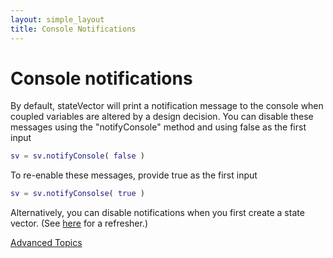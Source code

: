 ```yaml
---
layout: simple_layout
title: Console Notifications
---
```


# Console notifications

By default, stateVector will print a notification message to the console when coupled variables are altered by a design decision. You can disable these messages using the "notifyConsole" method and using false as the first input
```matlab
sv = sv.notifyConsole( false )
```
To re-enable these messages, provide true as the first input
```matlab
sv = sv.notifyConsolse( true )
```

Alternatively, you can disable notifications when you first create a state vector. (See [here](new#optional-disable-console-output) for a refresher.)

[Advanced Topics](advanced)
